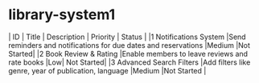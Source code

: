 # library-system1
| ID  | Title                 | Description                                      | Priority | Status      |
|1 Notifications System	   |Send reminders and notifications for due dates and reservations	|Medium	|Not Started| 
|2	Book Review & Rating	|Enable members to leave reviews and rate books	|Low|	Not Started|
|3	Advanced Search Filters	|Add filters like genre, year of publication, language	|Medium	|Not Started |

